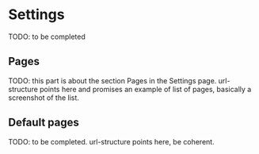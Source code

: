 # Settings

TODO: to be completed


## Pages

TODO: this part is about the section Pages in the Settings page. url-structure points here
and promises an example of list of pages, basically a screenshot of the list.


## Default pages

TODO: to be completed. url-structure points here, be coherent.
